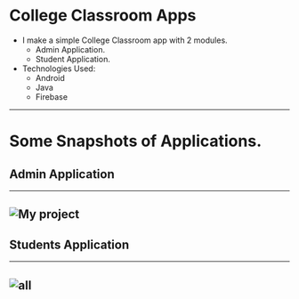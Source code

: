 # College Classroom Apps
- I make a simple College Classroom app with 2 modules.
  - Admin Application.
  - Student Application.
- Technologies Used:
  - Android
  - Java
  - Firebase
--------------------------------------------------------------------------------------------------------
# Some Snapshots of Applications.
## Admin Application
-----------------------------------------------------------------------------------------------------------------------
![My project](https://user-images.githubusercontent.com/71403848/219465252-3e5c18d0-03d0-4686-825c-885eab322351.png)
-----------------------------------------------------------------------------------------------------------------------
## Students Application
-----------------------------------------------------------------------------------------------------------------------
![all](https://user-images.githubusercontent.com/71403848/219553415-e4d2001c-88ac-43ad-99dd-de9cd4c676d4.png)
-----------------------------------------------------------------------------------------------------------------------  
